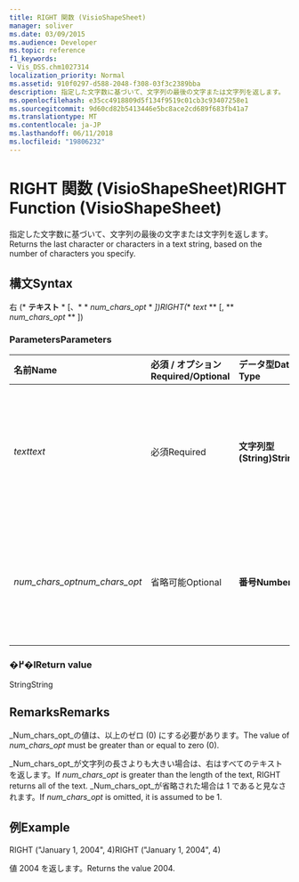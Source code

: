 ```yaml
---
title: RIGHT 関数 (VisioShapeSheet)
manager: soliver
ms.date: 03/09/2015
ms.audience: Developer
ms.topic: reference
f1_keywords:
- Vis_DSS.chm1027314
localization_priority: Normal
ms.assetid: 910f0297-d588-2048-f308-03f3c2389bba
description: 指定した文字数に基づいて、文字列の最後の文字または文字列を返します。
ms.openlocfilehash: e35cc4918809d5f134f9519c01cb3c93407258e1
ms.sourcegitcommit: 9d60cd82b5413446e5bc8ace2cd689f683fb41a7
ms.translationtype: MT
ms.contentlocale: ja-JP
ms.lasthandoff: 06/11/2018
ms.locfileid: "19806232"
---
```

# <a name="right-function-visioshapesheet"></a><span data-ttu-id="85767-103">RIGHT 関数 (VisioShapeSheet)</span><span class="sxs-lookup"><span data-stu-id="85767-103">RIGHT Function (VisioShapeSheet)</span></span>

<span data-ttu-id="85767-104">指定した文字数に基づいて、文字列の最後の文字または文字列を返します。</span><span class="sxs-lookup"><span data-stu-id="85767-104">Returns the last character or characters in a text string, based on the number of characters you specify.</span></span>
  
## <a name="syntax"></a><span data-ttu-id="85767-105">構文</span><span class="sxs-lookup"><span data-stu-id="85767-105">Syntax</span></span>

<span data-ttu-id="85767-106">右 (* **テキスト** * [、* * *num_chars_opt* * *])</span><span class="sxs-lookup"><span data-stu-id="85767-106">RIGHT(** *text* ** [, ** *num_chars_opt* ** ])</span></span> 
  
### <a name="parameters"></a><span data-ttu-id="85767-107">Parameters</span><span class="sxs-lookup"><span data-stu-id="85767-107">Parameters</span></span>

|<span data-ttu-id="85767-108">**名前**</span><span class="sxs-lookup"><span data-stu-id="85767-108">**Name**</span></span>|<span data-ttu-id="85767-109">**必須 / オプション**</span><span class="sxs-lookup"><span data-stu-id="85767-109">**Required/Optional**</span></span>|<span data-ttu-id="85767-110">**データ型**</span><span class="sxs-lookup"><span data-stu-id="85767-110">**Data Type**</span></span>|<span data-ttu-id="85767-111">**説明**</span><span class="sxs-lookup"><span data-stu-id="85767-111">**Description**</span></span>|
|:-----|:-----|:-----|:-----|
| <span data-ttu-id="85767-112">_text_</span><span class="sxs-lookup"><span data-stu-id="85767-112">_text_</span></span> <br/> |<span data-ttu-id="85767-113">必須</span><span class="sxs-lookup"><span data-stu-id="85767-113">Required</span></span>  <br/> |<span data-ttu-id="85767-114">**文字列型 (String)**</span><span class="sxs-lookup"><span data-stu-id="85767-114">**String**</span></span> <br/> | <span data-ttu-id="85767-115">抽出する文字を含む文字列を指定します。</span><span class="sxs-lookup"><span data-stu-id="85767-115">The text string containing the characters you want to extract.</span></span>  <br/> |
| <span data-ttu-id="85767-116">_num_chars_opt_</span><span class="sxs-lookup"><span data-stu-id="85767-116">_num_chars_opt_</span></span> <br/> |<span data-ttu-id="85767-117">省略可能</span><span class="sxs-lookup"><span data-stu-id="85767-117">Optional</span></span>  <br/> |<span data-ttu-id="85767-118">**番号**</span><span class="sxs-lookup"><span data-stu-id="85767-118">**Number**</span></span> <br/> |<span data-ttu-id="85767-p101">抽出する文字数を指定します。既定値は 1 です。</span><span class="sxs-lookup"><span data-stu-id="85767-p101">The number of characters you want to extract. The default is 1.</span></span>  <br/> |
   
### <a name="return-value"></a><span data-ttu-id="85767-121">�߂�l</span><span class="sxs-lookup"><span data-stu-id="85767-121">Return value</span></span>

<span data-ttu-id="85767-122">String</span><span class="sxs-lookup"><span data-stu-id="85767-122">String</span></span>
  
## <a name="remarks"></a><span data-ttu-id="85767-123">Remarks</span><span class="sxs-lookup"><span data-stu-id="85767-123">Remarks</span></span>

<span data-ttu-id="85767-124">_Num_chars_opt_の値は、以上のゼロ (0) にする必要があります。</span><span class="sxs-lookup"><span data-stu-id="85767-124">The value of  _num_chars_opt_ must be greater than or equal to zero (0).</span></span> 
  
<span data-ttu-id="85767-125">_Num_chars_opt_が文字列の長さよりも大きい場合は、右はすべてのテキストを返します。</span><span class="sxs-lookup"><span data-stu-id="85767-125">If  _num_chars_opt_ is greater than the length of the text, RIGHT returns all of the text.</span></span> <span data-ttu-id="85767-126">_Num_chars_opt_が省略された場合は 1 であると見なされます。</span><span class="sxs-lookup"><span data-stu-id="85767-126">If  _num_chars_opt_ is omitted, it is assumed to be 1.</span></span> 
  
## <a name="example"></a><span data-ttu-id="85767-127">例</span><span class="sxs-lookup"><span data-stu-id="85767-127">Example</span></span>

<span data-ttu-id="85767-128">RIGHT ("January 1, 2004", 4)</span><span class="sxs-lookup"><span data-stu-id="85767-128">RIGHT ("January 1, 2004", 4)</span></span> 
  
<span data-ttu-id="85767-129">値 2004 を返します。</span><span class="sxs-lookup"><span data-stu-id="85767-129">Returns the value 2004.</span></span> 
  

